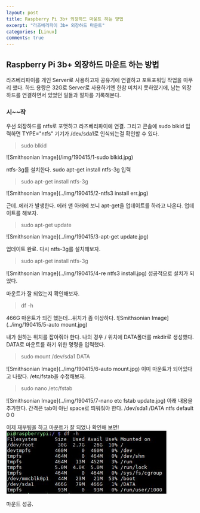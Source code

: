 ```yaml
---
layout: post
title: Raspberry Pi 3b+ 외장하드 마운트 하는 방법
excerpt: "라즈베리파이 3b+ 외장하드 마운트"
categories: [Linux]
comments: true
---
```


## Raspberry Pi 3b+ 외장하드 마운트 하는 방법

라즈베리파이를 개인 Server로 사용하고자 공유기에 연결하고 포트포워딩 작업을 마무리 했다.
하드 용량은 32G로 Server로 사용하기엔 한참 미치지 못하였기에,
남는 외장하드를 연결하면서 있었던 일들과 절차를 기록해본다.

### 시~~작

우선 외장하드를 ntfs로 포맷하고 라즈베리파이에 연결.
그리고 콘솔에 sudo blkid 입력하면
TYPE="ntfs" 기기가 /dev/sda1로 인식되는걸 확인할 수 있다.
> sudo blkid 

![Smithsonian Image](/img/190415/1-sudo blkid.jpg)

ntfs-3g를 설치한다. 
sudo apt-get install ntfs-3g 입력
> sudo apt-get install ntfs-3g 

![Smithsonian Image](../img/190415/2-ntfs3 install err.jpg)

근데..에러가 발생한다.
에러 맨 아래에 보니 apt-get을 업데이트를 하라고 나온다.
업데이트를 해보자.
> sudo apt-get update 

![Smithsonian Image](../img/190415/3-apt-get update.jpg)

업데이트 완료.
다시 ntfs-3g를 설치해보자.
> sudo apt-get install ntfs-3g

![Smithsonian Image](../img/190415/4-re ntfs3 install.jpg)
성공적으로 설치가 되었다. 


마운트가 잘 되었는지 확인해보자.
> df -h

466G 마운트가 되긴 했는데...위치가 좀 이상하다.
![Smithsonian Image](../img/190415/5-auto mount.jpg)

내가 원하는 위치를 잡아줘야 한다.
나의 경우 / 위치에 DATA폴더를 mkdir로 생성했다.
DATA로 마운트를 하기 위한 명령을 입력했다.
> sudo mount /dev/sda1 DATA

![Smithsonian Image](../img/190415/6-auto mount.jpg)
이미 마운트가 되어있다고 나왔다.
/etc/fstab을 수정해보자.

> sudo nano /etc/fstab

![Smithsonian Image](../img/190415/7-nano etc fstab update.jpg)
아래 내용을 추가한다. 간격은 tab이 아닌 space로 띄워줘야 한다.
/dev/sda1     /DATA     ntfs      default     0      0

이제 재부팅을 하고 마운트가 잘 되었나 확인해 보면!
![Smithsonian Image](../img/190415/8-success.jpg)

마운트 성공.



